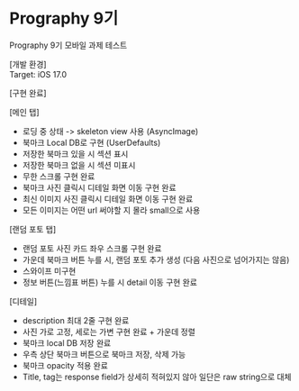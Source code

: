 # Prography 9기  

Prography 9기 모바일 과제 테스트  

[개발 환경]  
Target: iOS 17.0  

[구현 완료]  

[메인 탭]  
- 로딩 중 상태 -> skeleton view 사용 (AsyncImage)  
- 북마크 Local DB로 구현 (UserDefaults)
- 저장한 북마크 있을 시 섹션 표시
- 저장한 북마크 없을 시 섹션 미표시
- 무한 스크롤 구현 완료
- 북마크 사진 클릭시 디테일 화면 이동 구현 완료
- 최신 이미지 사진 클릭시 디테일 화면 이동 구현 완료
- 모든 이미지는 어떤 url 써야할 지 몰라 small으로 사용

[랜덤 포토 탭]  
- 랜덤 포토 사진 카드 좌우 스크롤 구현 완료
- 가운데 북마크 버튼 누를 시, 랜덤 포토 추가 생성 (다음 사진으로 넘어가지는 않음)  
- 스와이프 미구현  
- 정보 버튼(느낌표 버튼) 누를 시 detail 이동 구현 완료 

[디테일]  
- description 최대 2줄 구현 완료
- 사진 가로 고정, 세로는 가변 구현 완료 + 가운데 정렬
- 북마크 local DB 저장 완료
- 우측 상단 북마크 버튼으로 북마크 저장, 삭제 가능
- 북마크 opacity 적용 완료
- Title, tag는 response field가 상세히 적혀있지 않아 일단은 raw string으로 대체